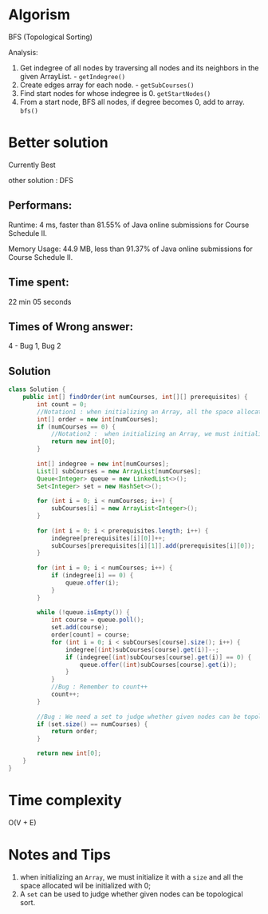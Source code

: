 # Algorism 

BFS (Topological Sorting)

Analysis: 
1. Get indegree of all nodes by traversing all nodes and its neighbors in the given ArrayList. - `getIndegree()`
2. Create edges array for each node. - `getSubCourses()`
3. Find start nodes for whose indegree is 0. `getStartNodes()`
4. From a start node, BFS all nodes, if degree becomes 0, add to array. `bfs()` 

# Better solution 

Currently Best
    
other solution : DFS

## Performans:

Runtime: 4 ms, faster than 81.55% of Java online submissions for Course Schedule II.

Memory Usage: 44.9 MB, less than 91.37% of Java online submissions for Course Schedule II.

## Time spent:

22 min 05 seconds

## Times of Wrong answer:

4 - Bug 1, Bug 2

## Solution
```java
class Solution {
    public int[] findOrder(int numCourses, int[][] prerequisites) {
        int count = 0;
        //Notation1 : when initializing an Array, all the space allocated wil be initialized with 0;
        int[] order = new int[numCourses];
        if (numCourses == 0) {
            //Notation2 :  when initializing an Array, we must initialize it with a size. 
            return new int[0];
        }
        
        int[] indegree = new int[numCourses];
        List[] subCourses = new ArrayList[numCourses];
        Queue<Integer> queue = new LinkedList<>();
        Set<Integer> set = new HashSet<>();
        
        for (int i = 0; i < numCourses; i++) {
            subCourses[i] = new ArrayList<Integer>();
        }
        
        for (int i = 0; i < prerequisites.length; i++) {
            indegree[prerequisites[i][0]]++;
            subCourses[prerequisites[i][1]].add(prerequisites[i][0]);
        }
        
        for (int i = 0; i < numCourses; i++) {
            if (indegree[i] == 0) {
                queue.offer(i);
            }
        }
        
        while (!queue.isEmpty()) {
            int course = queue.poll();
            set.add(course);
            order[count] = course;
            for (int i = 0; i < subCourses[course].size(); i++) {
                indegree[(int)subCourses[course].get(i)]--;
                if (indegree[(int)subCourses[course].get(i)] == 0) {
                    queue.offer((int)subCourses[course].get(i));
                }
            }
            //Bug : Remember to count++
            count++;
        }
        
        //Bug : We need a set to judge whether given nodes can be topological sort. 
        if (set.size() == numCourses) {
            return order;
        }

        return new int[0];
    }
}
```
# Time complexity
O(V + E)

# Notes and Tips
1. when initializing an `Array`, we must initialize it with a `size` and all the space allocated wil be initialized with 0;
2. A `set` can be used to judge whether given nodes can be topological sort. 
